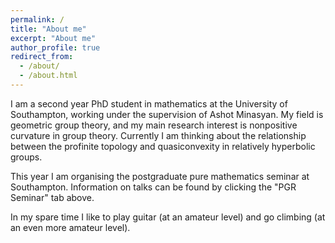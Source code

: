 ```yaml
---
permalink: /
title: "About me"
excerpt: "About me"
author_profile: true
redirect_from: 
  - /about/
  - /about.html
---
```


I am a second year PhD student in mathematics at the University of Southampton, working under the supervision of Ashot Minasyan.
My field is geometric group theory, and my main research interest is nonpositive curvature in group theory.
Currently I am thinking about the relationship between the profinite topology and quasiconvexity in relatively hyperbolic groups.

This year I am organising the postgraduate pure mathematics seminar at Southampton.
Information on talks can be found by clicking the "PGR Seminar" tab above.

In my spare time I like to play guitar (at an amateur level) and go climbing (at an even more amateur level).
